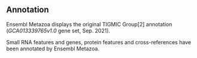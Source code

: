 Annotation
----------

Ensembl Metazoa displays the original TIGMIC Group[2] annotation (*GCA013339765v1.0* gene set, Sep. 2021).

Small RNA features and genes, protein features and cross-references have been
annotated by Ensembl Metazoa.
